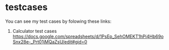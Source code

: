 # testcases
You can see my test cases by folowing these links:

1) Calculator test cases
https://docs.google.com/spreadsheets/d/1PsEp_SehOMEKT1hPi4Hb69oSnx28e-_Prt01jMQaZsU/edit#gid=0
